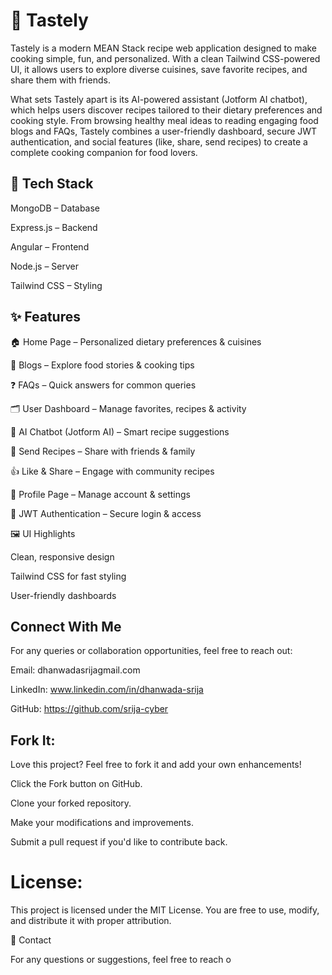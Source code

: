 # 🍴 Tastely

Tastely is a modern MEAN Stack recipe web application designed to make cooking simple, fun, and personalized. With a clean Tailwind CSS-powered UI, it allows users to explore diverse cuisines, save favorite recipes, and share them with friends.

What sets Tastely apart is its AI-powered assistant (Jotform AI chatbot), which helps users discover recipes tailored to their dietary preferences and cooking style. From browsing healthy meal ideas to reading engaging food blogs and FAQs, Tastely combines a user-friendly dashboard, secure JWT authentication, and social features (like, share, send recipes) to create a complete cooking companion for food lovers.

## 🚀 Tech Stack

MongoDB – Database

Express.js – Backend

Angular – Frontend

Node.js – Server

Tailwind CSS – Styling

## ✨ Features

🏠 Home Page – Personalized dietary preferences & cuisines

📖 Blogs – Explore food stories & cooking tips

❓ FAQs – Quick answers for common queries

🗂 User Dashboard – Manage favorites, recipes & activity

🤖 AI Chatbot (Jotform AI) – Smart recipe suggestions

📩 Send Recipes – Share with friends & family

👍 Like & Share – Engage with community recipes

👤 Profile Page – Manage account & settings

🔐 JWT Authentication – Secure login & access

🖼️ UI Highlights

Clean, responsive design

Tailwind CSS for fast styling

User-friendly dashboards

## Connect With Me

For any queries or collaboration opportunities, feel free to reach out:

Email: dhanwadasrijagmail.com

LinkedIn: www.linkedin.com/in/dhanwada-srija

GitHub: https://github.com/srija-cyber

## Fork It:

Love this project? Feel free to fork it and add your own enhancements!

Click the Fork button on GitHub.

Clone your forked repository.

Make your modifications and improvements.

Submit a pull request if you'd like to contribute back.

# License:

This project is licensed under the MIT License. You are free to use, modify, and distribute it with proper attribution.

📩 Contact

For any questions or suggestions, feel free to reach o
